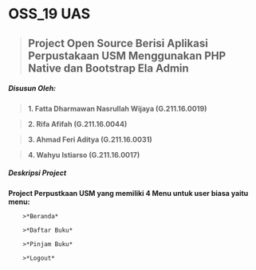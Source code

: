 # OSS_19 UAS
>## Project Open Source Berisi Aplikasi Perpustakaan USM Menggunakan PHP Native dan Bootstrap Ela Admin
##### Disusun Oleh:
>**1. Fatta Dharmawan Nasrullah Wijaya (G.211.16.0019)**

>**2. Rifa Afifah (G.211.16.0044)**

>**3. Ahmad Feri Aditya (G.211.16.0031)**

>**4. Wahyu Istiarso (G.211.16.0017)**
##### Deskripsi Project

**Project Perpustkaan USM yang memiliki 4 Menu untuk user biasa
yaitu menu:**

        >*Beranda*
        
        >*Daftar Buku*
        
        >*Pinjam Buku*
        
        >*Logout*
